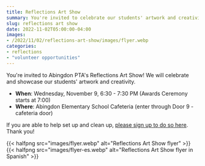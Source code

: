 ```yaml
--- 
title: Reflections Art Show
summary: You're invited to celebrate our students' artwork and creativity.
slug: reflections art show
date: 2022-11-02T05:00:00-04:00
images:
- /2022/11/02/reflections-art-show/images/flyer.webp
categories:
- reflections
- "volunteer opportunities"
---
```


You're invited to Abingdon PTA's Reflections Art Show! We will celebrate and showcase our students' artwork and creativity.

- **When**: Wednesday, November 9, 6:30 - 7:30 PM (Awards Ceremony starts at 7:00)
- **Where**: Abingdon Elementary School Cafeteria (enter through Door 9 - cafeteria door)

If you are able to help set up and clean up, [please sign up to do so here](https://www.signupgenius.com/go/30E0A44ACA72AA5FE3-reflections). Thank you!

{{< halfpng src="images/flyer.webp" alt="Reflections Art Show flyer" >}}
{{< halfpng src="images/flyer-es.webp" alt="Reflections Art Show flyer in Spanish" >}}